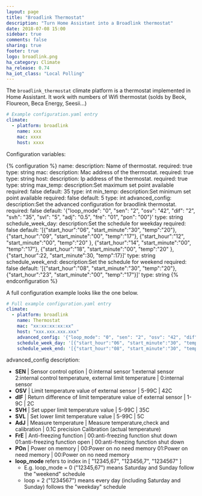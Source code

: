 ```yaml
---
layout: page
title: "Broadlink Thermostat"
description: "Turn Home Assistant into a Broadlink thermostat"
date: 2018-07-08 15:00
sidebar: true
comments: false
sharing: true
footer: true
logo: broadlink.png
ha_category: Climate
ha_release: 0.74
ha_iot_class: "Local Polling"
---
```



The `broadlink_thermostat` climate platform is a thermostat implemented in Home Assistant. 
It work with numbers of Wifi thermostat (solds by Beok, Floureon, Beca Energy, Seesii...)

```yaml
# Example configuration.yaml entry
climate:
  - platform: broadlink
    name: xxx
    mac: xxxx
    host: xxxx
```

Configuration variables:

{% configuration %}
name:
  description: Name of thermostat.
  required: true
  type: string
mac:
  description: Mac address of the thermostat.
  required: true
  type: string
host:
  description: Ip address of the thermostat.
  required: true
  type: string
max_temp:
  description:Set maximum set point available
  required: false
  default: 35
  type: int
min_temp:
  description:Set minimum set point available
  required: false
  default: 5
  type: int
advanced_config:
  description:Set the advanced configuration for braodlink thermostat.
  required: false
  default: '{"loop_mode": "0", "sen": "2", "osv": "42", "dif": "2", "svh": "35", "svl": "5", "adj": "0.5", "fre": "01", "pon": "00"}'
  type: string
schedule_week_day:
  description:Set the schedule for weekday
  required: false
  default: '[{"start_hour":"06", "start_minute":"30", "temp":"20"}, {"start_hour":"09", "start_minute":"00", "temp":"17"}, {"start_hour":"12", "start_minute":"00", "temp":"20" }, {"start_hour":"14", "start_minute":"00", "temp":"17"}, {"start_hour":"18", "start_minute":"00", "temp":"20" }, {"start_hour":22, "start_minute":30, "temp":17}]'
  type: string
schedule_week_end:
  description:Set the schedule for weekend
  required: false
  default: '[{"start_hour":"08", "start_minute":"30", "temp":"20"}, {"start_hour":"23", "start_minute":"00", "temp":"17"}]'
  type: string
{% endconfiguration  %}

A full configuration example looks like the one below. 

```yaml
# Full example configuration.yaml entry
climate:
  - platform: broadlink
    name: Thermostat
    mac: "xx:xx:xx:xx:xx"
    host: "xxx.xxx.xxx.xxx"
    advanced_config: '{"loop_mode": "0", "sen": "2", "osv": "42", "dif": "2", "svh": "35", "svl": "5", "adj": "0.5", "fre": "01", "pon": "00"}'
    schedule_week_day: '[{"start_hour":"06", "start_minute":"30", "temp":"20"}, {"start_hour":"09", "start_minute":"00", "temp":"17"}, {"start_hour":"12", "start_minute":"00", "temp":"20" }, {"start_hour":"14", "start_minute":"00", "temp":"17"}, {"start_hour":"18", "start_minute":"00", "temp":"20" }, {"start_hour":22, "start_minute":30, "temp":17}]'
    schedule_week_end: '[{"start_hour":"08", "start_minute":"30", "temp":"20"}, {"start_hour":"23", "start_minute":"00", "temp":"17"}]'
```

advanced_config description:

- **SEN** | Sensor control option | 0:internal sensor 1:external sensor 2:internal control temperature, external limit temperature | 0:internal sensor
- **OSV** | Limit temperature value of external sensor | 5-99C | 42C
- **dIF** | Return difference of limit temperature value of external sensor | 1-9C | 2C
- **SVH** | Set upper limit temperature value | 5-99C | 35C
- **SVL** | Set lower limit temperature value | 5-99C | 5C
- **AdJ** | Measure temperature | Measure temperature,check and calibration | 0.1C precision Calibration (actual temperature)
- **FrE** | Anti-freezing function | 00:anti-freezing function shut down 01:anti-freezing function open | 00:anti-freezing function shut down
- **POn** | Power on memory | 00:Power on no need memory 01:Power on need memory | 00:Power on no need memory
- **loop_mode** refers to index in [ "12345,67", "123456,7", "1234567" ]
  - E.g. loop_mode = 0 ("12345,67") means Saturday and Sunday follow the "weekend" schedule
  - loop = 2 ("1234567") means every day (including Saturday and Sunday) follows the "weekday" schedule
